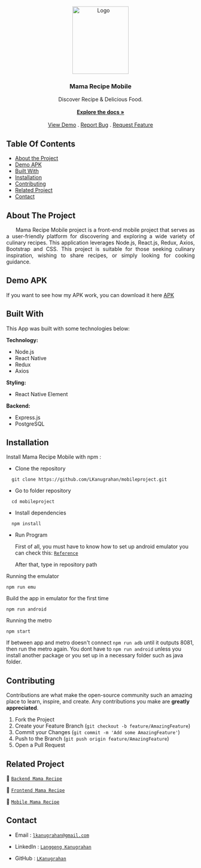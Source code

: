 <br/>
<p align="center">
  <a href="https://github.com/LKanugrahan/mobileproject">
    <img src="https://i.postimg.cc/JnsbMGwj/mamarecipe-logo.png" alt="Logo" width="150" height="180">
  </a>

  <h3 align="center">Mama Recipe Mobile</h3>

  <p align="center">
    Discover Recipe & Delicious Food.
    <br/>
    <br/>
    <a href="https://github.com/LKanugrahan/mobileproject"><strong>Explore the docs »</strong></a>
    <br/>
    <br/>
    <a href="https://github.com/LKanugrahan/mobileproject">View Demo</a>
    .
    <a href="https://github.com/LKanugrahan/mobileproject/issues">Report Bug</a>
    .
    <a href="https://github.com/LKanugrahan/mobileproject/issues">Request Feature</a>
  </p>
</p>

## Table Of Contents

* [About the Project](#about-the-project)
* [Demo APK](#demo-apk)
* [Built With](#built-with)
* [Installation](#installation)
* [Contributing](#contributing)
* [Related Project](#related-project)
* [Contact](#contact)

## About The Project

<p align="justify">
&nbsp;&nbsp;&nbsp;&nbsp;&nbsp;&nbsp;Mama Recipe Mobile project is a front-end mobile project that serves as a user-friendly platform for discovering and exploring a wide variety of culinary recipes. This application leverages Node.js, React.js, Redux, Axios, Bootstrap and CSS. This project is suitable for those seeking culinary inspiration, wishing to share recipes, or simply looking for cooking guidance.</p>

## Demo APK

If you want to see how my APK work, you can download it here [APK](https://drive.google.com/file/d/1QGCzQynmn-S4JkRvBMWF2fYWujTNqES8/view?usp=sharing)

## Built With

This App was built with some technologies below:

**Technology:**
- Node.js
- React Native
- Redux
- Axios

**Styling:**
- React Native Element

**Backend:**
- Express.js
- PostgreSQL

## Installation

Install Mama Recipe Mobile with npm :

- Clone the repository

```
  git clone https://github.com/LKanugrahan/mobileproject.git
```

- Go to folder repository

```
  cd mobileproject
```

- Install dependencies

```
  npm install
```

- Run Program

  First of all, you must have to know how to set up android emulator you can check this: [`Reference`](https://reactnative.dev/docs/environment-setup)
  
  After that, type in repository path

Running the emulator
```
npm run emu
```
Build the app in emulator for the first time
```
npm run android
```
Running the metro
```
npm start
```
If between app and metro doesn't connect ``` npm run adb ``` until it outputs 8081, then run the metro again. You dont have to ``` npm run android ``` unless you install another package or you set up in a necessary folder such as java folder.

## Contributing

Contributions are what make the open-source community such an amazing place to learn, inspire, and create. Any contributions you make are **greatly appreciated**.

1. Fork the Project
2. Create your Feature Branch (`git checkout -b feature/AmazingFeature`)
3. Commit your Changes (`git commit -m 'Add some AmazingFeature'`)
4. Push to the Branch (`git push origin feature/AmazingFeature`)
5. Open a Pull Request
    
## Related Project

:rocket: [`Backend Mama Recipe`](https://github.com/LKanugrahan/mamaRecipeAPI)

:rocket: [`Frontend Mama Recipe`](https://github.com/LKanugrahan/Fe-project)

:rocket: [`Mobile Mama Recipe`](https://github.com/LKanugrahan/mobileproject)

## Contact

- Email : [`lkanugrahan@gmail.com`](mailto:lkanugrahan@gmail.com)

- LinkedIn : [`Langgeng Kanugrahan`](https://www.linkedin.com/in/langgeng-kanugrahan/)

- GitHub : [`LKanugrahan`](https://github.com/LKanugrahan)
